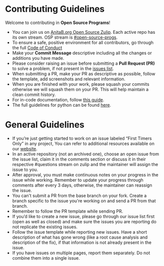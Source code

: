 # Contributing Guidelines
Welcome to contributing in **Open Source Programs**! 

- You can join us on [AnitaB.org Open Source Zulip](https://anitab-org.zulipchat.com/). Each active repo has its own stream. OSP stream is [#open-source-progs](https://anitab-org.zulipchat.com/#narrow/stream/237907-open-source-progs).
- To ensure a safe, positive environment for all contributors, go through the full [Code of Conduct](https://github.com/anitab-org/anitab-forms-backend/blob/develop/CODE_OF_CONDUCT.md)
- Make your **Commit Message** descriptive including all the changes or additions you have made.
- Please consider raising an issue before submitting a **Pull Request (PR)** to solve a problem, if not present in the [issues list](https://github.com/anitab-org/anitab-forms-backend/issues).
- When submitting a PR, make your PR as descriptive as possible, follow the template, add screenshots and relevant information.
- When you are finished with your work, please squash your commits otherwise we will squash them on your PR. This will help maintain a clean commit history.
- For in-code documentation, follow [this guide](https://github.com/google/styleguide/blob/gh-pages/pyguide.md#38-comments-and-docstrings).
- The full guidelines for python can be found [here](https://github.com/google/styleguide/blob/gh-pages/pyguide.md).

# General Guidelines

- If you’re just getting started to work on an issue labeled “First Timers Only” in any project, You can refer to additional resources available on our [website](http://systers.io/).
- In an active repository (not an archived one), choose an open issue from the issue list, claim it in the comments section or discuss it in their respective #questions stream on zulip and the maintainer will assign the issue to you.
- After approval, you must make continuous notes on your progress in the issue while working. Remember to update your progress through comments after every 3 days, otherwise, the maintainer can reassign the issue.
- You can't submit a PR from the base branch on your fork. Create a branch specific to the issue you're working on and send a PR from that branch.
- Remember to follow the PR template while sending PR.
- If you’d like to create a new issue, please go through our issue list first (open as well as closed) and make sure the issues you are reporting do not replicate the existing issues.
- Follow the issue template while reporting new issues. Have a short description of what has gone wrong (like a root cause analysis and description of the fix), if that information is not already present in the issue.
- If you have issues on multiple pages, report them separately. Do not combine them into a single issue.